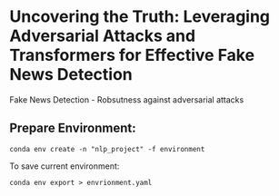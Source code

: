 # Uncovering the Truth: Leveraging Adversarial Attacks and Transformers for Effective Fake News Detection
Fake News Detection - Robsutness against adversarial attacks


## Prepare Environment:
```
conda env create -n "nlp_project" -f environment
```

To save current environment:
```
conda env export > envrionment.yaml
```